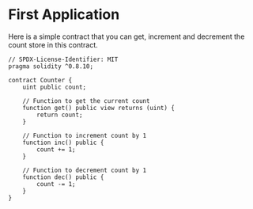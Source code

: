 # First Application  
Here is a simple contract that you can get, increment and decrement the count store in this contract.  
```
// SPDX-License-Identifier: MIT
pragma solidity ^0.8.10;

contract Counter {
	uint public count;

	// Function to get the current count
	function get() public view returns (uint) {
		return count;
	}

	// Function to increment count by 1
	function inc() public {
		count += 1;
	}

	// Function to decrement count by 1
	function dec() public {
		count -= 1;
	}
}
```